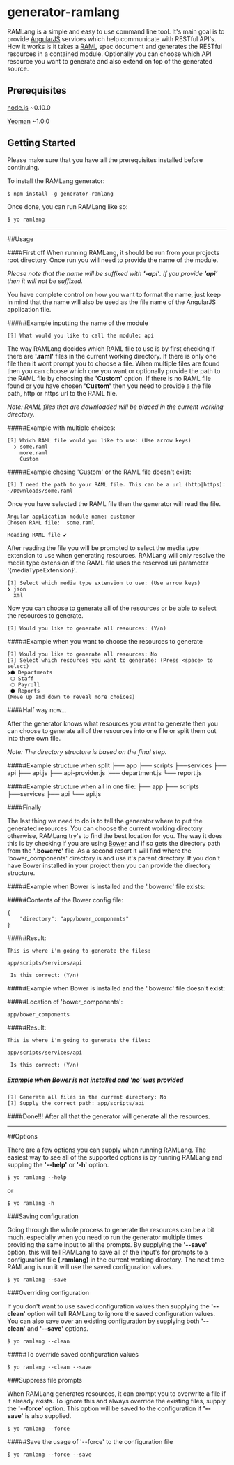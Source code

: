 # generator-ramlang

RAMLang is a simple and easy to use command line tool. It's main goal is to provide [AngularJS](http://angularjs.org) services which help communicate with RESTful API's.
How it works is it takes a [RAML](http://raml.org/) spec document and generates the RESTful resources in a contained module. Optionally you can choose which API resource you want to generate and also extend on top of the generated source.

## Prerequisites
[node.js](http://nodejs.org/) ~0.10.0

[Yeoman](http://yeoman.io) ~1.0.0

## Getting Started

Please make sure that you have all the prerequisites installed before continuing.

To install the RAMLang generator:

``$ npm install -g generator-ramlang``

Once done, you can run RAMLang like so:

``$ yo ramlang``

- - -

##Usage

####First off
When running RAMLang, it should be run from your projects root directory.
Once run you will need to provide the name of the module. 

_Please note that the name will be suffixed with **'-api'**. If you provide **'api'** then it will not be suffixed._

You have complete control on how you want to format the name, just keep in mind that the name will also be used as the file name of the AngularJS application file.

#####Example inputting the name of the module

    [?] What would you like to call the module: api

The way RAMLang decides which RAML file to use is by first checking if there are **'.raml'** files in the current working directory. If there is only one file then it wont prompt you to choose a file. When multiple files are found then you can choose which one you want or optionally provide the path to the RAML file by choosing the **'Custom'** option.
If there is no RAML file found or you have chosen **'Custom'** then you need to provide a the file path, http or https url to the RAML file.

_Note: RAML files that are downloaded will be placed in the current working directory._
  
#####Example with multiple choices:

    [?] Which RAML file would you like to use: (Use arrow keys)
      ❯ some.raml
        more.raml
        Custom
   
#####Example chosing 'Custom' or the RAML file doesn't exist:

    [?] I need the path to your RAML file. This can be a url (http|https): ~/Downloads/some.raml

Once you have selected the RAML file then the generator will read the file.

    Angular application module name: customer
    Chosen RAML file:  some.raml 
         
    Reading RAML file ✔

After reading the file you will be prompted to select the media type extension to use when generating resources.
RAMLang will only resolve the media type extension if the RAML file uses the reserved uri parameter '{mediaTypeExtension}'.

    [?] Select which media type extension to use: (Use arrow keys)
    ❯ json 
      xml 

Now you can choose to generate all of the resources or be able to select the resources to generate.

    [?] Would you like to generate all resources: (Y/n) 

#####Example when you want to choose the resources to generate

    [?] Would you like to generate all resources: No     
    [?] Select which resources you want to generate: (Press <space> to select)
    ❯⬢ Departments
     ⬡ Staff
     ⬡ Payroll
     ⬢ Reports
    (Move up and down to reveal more choices)

####Half way now...

After the generator knows what resources you want to generate then you can choose to generate all of the resources into one file or split them out into there own file.

_Note: The directory structure is based on the final step._

#####Example structure when split
    ├── app
        ├── scripts
            ├──services
                ├── api
                    ├── api.js
                    ├── api-provider.js
                    ├── department.js
                    └── report.js

#####Example structure when all in one file:
    ├── app
        ├── scripts
            ├──services
                ├── api
                    └── api.js

####Finally

The last thing we need to do is to tell the generator where to put the generated resources. You can choose the current working directory otherwise, RAMLang try's to find the best location for you. The way it does this is by checking if you are using [Bower](http://bower.io/) and if so gets the directory path from the **'.bowerrc'** file. As a second resort it will find where the 'bower_components' directory is and use it's parent directory. If you don't have Bower installed in your project then you can provide the directory structure.

#####Example when Bower is installed and the '.bowerrc' file exists:

#####Contents of the Bower config file:

    {
        "directory": "app/bower_components"
    }

#####Result:

    This is where i'm going to generate the files: 
                 
    app/scripts/services/api
         
     Is this correct: (Y/n)

#####Example when Bower is installed and the '.bowerrc' file doesn't exist:

#####Location of 'bower_components':

    app/bower_components

#####Result:

    This is where i'm going to generate the files: 
                 
    app/scripts/services/api
         
     Is this correct: (Y/n)

##### Example when Bower is not installed and 'no' was provided

    [?] Generate all files in the current directory: No     
    [?] Supply the correct path: app/scripts/api


####Done!!!
After all that the generator will generate all the resources.

- - -

##Options

There are a few options you can supply when running RAMLang. The easiest way to see all of the supported options is by running RAMLang and suppling the **'--help'** or **'-h'** option.

    $ yo ramlang --help

or

    $ yo ramlang -h

###Saving configuration

Going through the whole process to generate the resources can be a bit much, especially when you need to run the generator multiple times providing the same input to all the prompts. By supplying the **'--save'** option, this will tell RAMLang to save all of the input's for prompts to a configuration file **(.ramlang)** in the current working directory. The next time RAMLang is run it will use the saved configuration values.

    $ yo ramlang --save

###Overriding configuration

If you don't want to use saved configuration values then supplying the **'--clean'** option will tell RAMLang to ignore the saved configuration values. You can also save over an existing configuration by supplying both **'--clean'** and **'--save'** options.

    $ yo ramlang --clean

#####To override saved configuration values

    $ yo ramlang --clean --save

###Suppress file prompts

When RAMLang generates resources, it can prompt you to overwrite a file if it already exists. To ignore this and always override the existing files, supply the **'--force'** option. This option will be saved to the configuration if **'--save'** is also supplied.

    $ yo ramlang --force

#####Save the usage of '--force' to the configuration file

    $ yo ramlang --force --save
